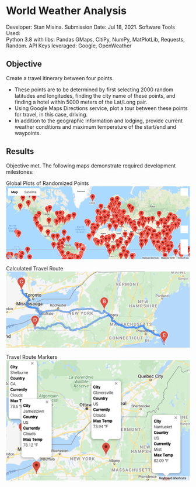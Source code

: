# World Weather Analysis

Developer: Stan Misina. 
Submission Date: Jul 18, 2021. 
Software Tools Used:  
    Python 3.8 with libs: Pandas GMaps, CitiPy, NumPy, MatPlotLib, Requests, Random. 
API Keys leveraged: Google, OpenWeather


## Objective

Create a travel itinerary between four points.
*  These points are to be determined by first selecting 2000 random latitudes and longitudes, finding the city name of these points, and finding a hotel within 5000 meters of the Lat/Long pair. 
*  Using Google Maps Directions service, plot a tour between these points for travel, in this case, driving. 
*  In addition to the geographic information and lodging, provide current weather conditions and maximum temperature of the start/end and waypoints.  
  
  
## Results  
  
Objective met. The following maps demonstrate required development milestones:  

Global Plots of Randomized Points  
![Global_Plots_of_Randomized_Points](Vacation_Search/WeatherPy_vacation_map.png "Global Plots of Randomized Points")  

Calculated Travel Route  
![Calculated_Travel_Route](Vacation_Itinerary/WeatherPy_travel_map.png "Calculated Travel Route")  

Travel Route Markers
![Travel_Route_Markers](Vacation_Itinerary/WeatherPy_travel_map_markers.png "Travel Route Markers")
